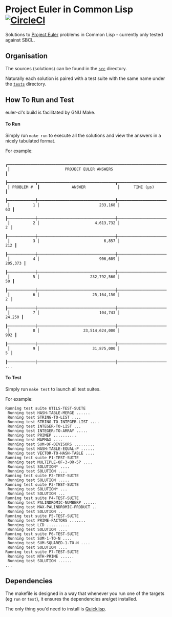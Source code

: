 # Project Euler in Common Lisp [![CircleCI](https://dl.circleci.com/status-badge/img/circleci/UMKeFZ8ns9T9vi5aquTfVT/CiytfQ2nzMkeYAKL8i7End/tree/master.svg?style=shield&circle-token=fb5d2555b905c322e658371ecb83f9250ed222d6)](https://dl.circleci.com/status-badge/redirect/circleci/UMKeFZ8ns9T9vi5aquTfVT/CiytfQ2nzMkeYAKL8i7End/tree/master)

Solutions to [Project Euler](https://projecteuler.net/) problems in Common Lisp - currently only tested against SBCL.

## Organisation

The sources (solutions) can be found in the [`src`](https://github.com/bahmanm/euler-cl/tree/master/src) directory.

Naturally each solution is paired with a test suite with the same name under the [`tests`](https://github.com/bahmanm/euler-cl/tree/master/tests) directory.

## How To Run and Test

euler-cl's build is facilitated by GNU Make.

#### To Run

Simply run `make run` to execute all the solutions and view the answers in a nicely tabulated format.

For example:

```text
 ┏━━━━━━━━━━━━━━━━━━━━━━━━━━━━━━━━━━━━━━━━━━━━━━━━━━━━━━━━━━━━━━━━━━━━━━┓ 
 ┃                        PROJECT EULER ANSWERS                         ┃
 ┣━━━━━━━━━━━━┳━━━━━━━━━━━━━━━━━━━━━━━━━━━━━━━━━━┳━━━━━━━━━━━━━━━━━━━━━━┫ 
 ┃ PROBLEM #  ┃              ANSWER              ┃      TIME (µs)       ┃ 
 ┣━━━━━━━━━━━━╇━━━━━━━━━━━━━━━━━━━━━━━━━━━━━━━━━━╇━━━━━━━━━━━━━━━━━━━━━━┫ 
 ┃          1 │                          233,168 │                   63 ┃ 
 ┠────────────┼──────────────────────────────────┼──────────────────────┨ 
 ┃          2 │                        4,613,732 │                    2 ┃ 
 ┠────────────┼──────────────────────────────────┼──────────────────────┨ 
 ┃          3 │                            6,857 │                  212 ┃ 
 ┠────────────┼──────────────────────────────────┼──────────────────────┨ 
 ┃          4 │                          906,609 │              205,373 ┃ 
 ┠────────────┼──────────────────────────────────┼──────────────────────┨ 
 ┃          5 │                      232,792,560 │                   50 ┃ 
 ┠────────────┼──────────────────────────────────┼──────────────────────┨ 
 ┃          6 │                       25,164,150 │                    2 ┃ 
 ┠────────────┼──────────────────────────────────┼──────────────────────┨ 
 ┃          7 │                          104,743 │               24,250 ┃ 
 ┠────────────┼──────────────────────────────────┼──────────────────────┨ 
 ┃          8 │                   23,514,624,000 │                  992 ┃ 
 ┠────────────┼──────────────────────────────────┼──────────────────────┨ 
 ┃          9 │                       31,875,000 │                    5 ┃ 
 ┠────────────┼──────────────────────────────────┼──────────────────────┨ 
...
```

#### To Test

Simply run `make test` to launch all test suites.

For example:

```text
Running test suite UTILS-TEST-SUITE
 Running test HASH-TABLE-MERGE ......
 Running test STRING-TO-LIST ....
 Running test STRING-TO-INTEGER-LIST ....
 Running test INTEGER-TO-LIST ...
 Running test INTEGER-TO-ARRAY .....
 Running test PRIMEP ..........
 Running test MAPMAX ....
 Running test SUM-OF-DIVISORS .........
 Running test HASH-TABLE-EQUAL-P ......
 Running test VECTOR-TO-HASH-TABLE ....
Running test suite P1-TEST-SUITE
 Running test MULTIPLE-OF-3-OR-5P ....
 Running test SOLUTION* ....
 Running test SOLUTION ....
Running test suite P2-TEST-SUITE
 Running test SOLUTION .....
Running test suite P3-TEST-SUITE
 Running test SOLUTION* ...
 Running test SOLUTION ...
Running test suite P4-TEST-SUITE
 Running test PALINDROMIC-NUMBERP ......
 Running test MAX-PALINDROMIC-PRODUCT ..
 Running test SOLUTION ..
Running test suite P5-TEST-SUITE
 Running test PRIME-FACTORS .......
 Running test LCD ..........
 Running test SOLUTION ....
Running test suite P6-TEST-SUITE
 Running test SUM-1-TO-N ....
 Running test SUM-SQUARED-1-TO-N ....
 Running test SOLUTION ....
Running test suite P7-TEST-SUITE
 Running test NTH-PRIME ......
 Running test SOLUTION ......
...
```

## Dependencies 

The makefile is designed in a way that whenever you run one of the targets (eg `run` or `test`), it ensures the dependencies are/get installed.

The only thing you'd need to install is [Quicklisp](https://www.quicklisp.org/beta/).

